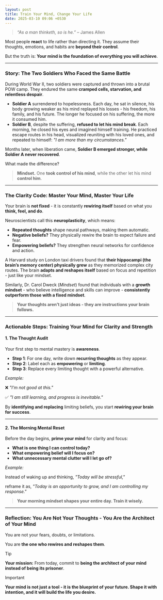 ```yaml
---
layout: post
title: Train Your Mind, Change Your Life
date: 2025-03-10 09:06 +0530
---
```


> *“As a man thinketh, so is he.”* – James Allen

Most people **react** to life rather than directing it. They assume their thoughts, emotions, and habits are **beyond their control**.

But the truth is: **Your mind is the foundation of everything you will achieve**.

---

### Story: The Two Soldiers Who Faced the Same Battle

During World War II, two soldiers were captured and thrown into a brutal POW camp. They endured the same **cramped cells, starvation, and relentless despair**.

- **Soldier A** surrendered to hopelessness. Each day, he sat in silence, his body growing weaker as his mind replayed his losses - his freedom, his family, and his future. The longer he focused on his suffering, the more it consumed him.
- **Soldier B**, despite the suffering, **refused to let his mind break**. Each morning, he closed his eyes and imagined himself training. He practiced escape routes in his head, visualized reuniting with his loved ones, and repeated to himself: *"I am more than my circumstances."*

Months later, when liberation came, **Soldier B emerged stronger, while Soldier A never recovered**.

What made the difference?

> **Mindset.** One **took control of his mind**, while the other let his mind **control him**.

---

### The Clarity Code: Master Your Mind, Master Your Life

Your brain is **not fixed** - it is constantly **rewiring itself** based on what you **think, feel, and do**.

Neuroscientists call this **neuroplasticity**, which means:

- **Repeated thoughts** shape neural pathways, making them automatic.
- **Negative beliefs?** They physically rewire the brain to expect failure and fear.
- **Empowering beliefs?** They strengthen neural networks for confidence and action.

A Harvard study on London taxi drivers found that **their hippocampi (the brain’s memory center) physically grew** as they memorized complex city routes. The brain **adapts and reshapes itself** based on focus and repetition - just like your mindset.

Similarly, Dr. Carol Dweck (*Mindset*) found that individuals with a **growth mindset** - who believe intelligence and skills can improve - **consistently outperform those with a fixed mindset**.

> **Your thoughts aren’t just ideas - they are instructions your brain follows.**

---

### Actionable Steps: Training Your Mind for Clarity and Strength

#### 1. The Thought Audit

Your first step to mental mastery is **awareness**.

- **Step 1**: For one day, write down **recurring thoughts** as they appear.
- **Step 2**: Label each as **empowering** or **limiting**.
- **Step 3**: Replace every limiting thought with a powerful alternative.

*Example:*

❌ *"I'm not good at this."*

✅ *"I am still learning, and progress is inevitable."*

By **identifying and replacing** limiting beliefs, you start **rewiring your brain for success**.

---

#### 2. The Morning Mental Reset

Before the day begins, **prime your mind** for clarity and focus:

- **What is one thing I can control today?**
- **What empowering belief will I focus on?**
- **What unnecessary mental clutter will I let go of?**

*Example:*

Instead of waking up and thinking, *"Today will be stressful,"*

reframe it as, *"Today is an opportunity to grow, and I am controlling my response."*

> **Your morning mindset shapes your entire day. Train it wisely.**

---

### Reflection: You Are Not Your Thoughts - You Are the Architect of Your Mind

You are not your fears, doubts, or limitations.

You are **the one who rewires and reshapes them**.

> [!TIP]
> **Your mission:** From today, commit to **being the architect of your mind instead of being its prisoner**.

> [!IMPORTANT]
> **Your mind is not just a tool - it is the blueprint of your future. Shape it with intention, and it will build the life you desire.**
